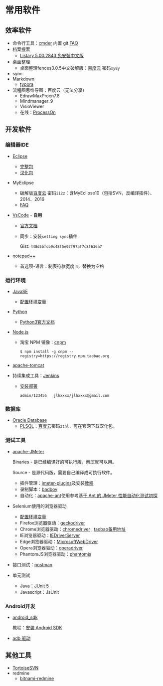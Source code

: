 # 常用软件

## 效率软件

* 命令行工具：[cmder](https://github.com/cmderdev/cmder) 内置 git [FAQ]()
* 档案搜索
  * [Listary 5.00.2843 免安裝中文版](https://www.azofreeware.com/2013/09/listary-4021360-windows-everything.html)
* 桌面整理
  * 桌面整理fences3.0.5中文破解版：[百度云](https://pan.baidu.com/s/1k7DqMil-CAH4Ejlx2AHwjw) 密码`xy8y`
* sync
* Markdown
  * [typora](https://www.typora.io/)
* 流程图思维导图：百度云（无法分享）
  * EdrawMaxProcn7.8
  * Mindmanager_9
  * VisioViewer
  * 在线：[ProcessOn](https://www.processon.com/diagrams)

## 开发软件

### 编辑器IDE

* [Eclipse](https://www.eclipse.org)
  * [完整包](https://www.eclipse.org/downloads/eclipse-packages/)
  * [汉化包](www.eclipse.org/babel/downloads.php)

* MyEclipse

  * 破解版[百度云](https://pan.baidu.com/s/12Rw0oo4jxCE6Se2H6W0j_g) 密码`ii2z`：含MyEclipse10（包括SVN，反编译插件）、2014、2016
  * [FAQ]()

* [VsCode](https://code.visualstudio.com/) - **自用**

  * [官方文档](https://code.visualstudio.com/docs)

  * 同步：安装`setting sync`插件

    Gist: `448d5bfcb9c48f5e07f97af7c8f636a7`

* [notepad++](https://notepad-plus-plus.org/)

  - 首选项-语言：制表符款宽度 `4`，替换为空格

### 运行环境

* [JavaSE](http://www.oracle.com/technetwork/java/javase/downloads/index.html)
  * [配置环境变量](http://www.testclass.net/selenium_java/install-java/)

* [Python](https://www.python.org/downloads/windows/)

  * [Python3官方文档](https://docs.python.org/3/library/index.html)

* [Node.js](https://nodejs.org/en/)

  - 淘宝 NPM 镜像：[cnpm](https://npm.taobao.org/)

    ```
    $ npm install -g cnpm --registry=https://registry.npm.taobao.org
    ```

* [apache-tomcat](https://tomcat.apache.org/index.html)

* 持续集成工具：[Jenkins](https://jenkins.io/)

  * [安装部署](http://www.testclass.net/jenkins/install/)

    `admin/123456	jlhxxxx/jlhxxxx@gmail.com`

### 数据库

* [Oracle Database](http://www.oracle.com/technetwork/database/enterprise-edition/downloads/index.html)
  * [PLSQL](https://www.allroundautomations.com/)：[百度云](https://pan.baidu.com/s/1dz_T-0W-D-XWZ9pKqqTArA)密码`zthl`，可在官网下载汉化包。

### 测试工具

* [apache-JMeter](http://jmeter.apache.org/download_jmeter.cgi)

  Binaries - 是已经编译好的可执行版，解压就可以用。

  Source - 是源代码版，需要自己编译成可执行软件。 

  - 插件管理：[jmeter-plugins](https://www.jmeter-plugins.org/)及安装[教程](http://www.testclass.net/jmeter/install-plugins/)
  - 录制脚本：[badboy](http://www.badboy.com.au/)
  - 自动化：[apache-ant](http://ant.apache.org/bindownload.cgi)使用参考[基于 Ant 的 JMeter 性能自动化测试初探](https://github.com/jlhxxxx/Test/blob/master/JMeter.md#%E4%B8%89%E5%9F%BA%E4%BA%8E-ant-%E7%9A%84-jmeter-%E6%80%A7%E8%83%BD%E8%87%AA%E5%8A%A8%E5%8C%96%E6%B5%8B%E8%AF%95%E5%88%9D%E6%8E%A2)

* Selenium使用的浏览器驱动

  * [配置环境变量](http://www.testclass.net/selenium_python/selenium3-browser-driver/)
  * Firefox浏览器驱动：[geckodriver](https://github.com/mozilla/geckodriver/releases)
  * Chrome浏览器驱动：[chromedriver](https://sites.google.com/a/chromium.org/chromedriver/home) , [taobao备用地址](https://npm.taobao.org/mirrors/chromedriver)
  * IE浏览器驱动：[IEDriverServer](http://selenium-release.storage.googleapis.com/index.html)
  * Edge浏览器驱动：[MicrosoftWebDriver](https://developer.microsoft.com/en-us/microsoft-edge/tools/webdriver)
  * Opera浏览器驱动：[operadriver](https://github.com/operasoftware/operachromiumdriver/releases)
  * PhantomJS浏览器驱动：[phantomjs](http://phantomjs.org/)

* 接口测试：[postman](https://www.getpostman.com/)

* 单元测试

  * Java：[JUnit 5](https://junit.org/junit5/)
  * Javascript：JsUnit

### Android开发

* [android_sdk](http://tools.android-studio.org/index.php/sdk)

  教程：[安装 Android SDK](http://www.testclass.net/appium/appium-base-sdk/)
* [adb 驱动](adbshell.com)

## 其他工具

* [TortoiseSVN](https://tortoisesvn.net/downloads.zh.html)
* redmine
  * [bitnami-redmine](https://bitnami.com/stack/redmine/installer)
